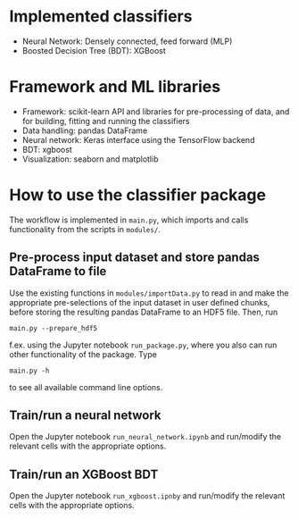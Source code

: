 # Implemented classifiers

* Neural Network: Densely connected, feed forward (MLP)
* Boosted Decision Tree (BDT): XGBoost

# Framework and ML libraries

* Framework: scikit-learn API and libraries for pre-processing of data, and for building, fitting and running the classifiers
* Data handling: pandas DataFrame
* Neural network: Keras interface using the TensorFlow backend
* BDT: xgboost
* Visualization: seaborn and matplotlib

# How to use the classifier package

The workflow is implemented in `main.py`, which imports and calls functionality from the scripts in `modules/`.

## Pre-process input dataset and store pandas DataFrame to file

Use the existing functions in `modules/importData.py` to read in and make the appropriate pre-selections of the input dataset in user defined chunks, before storing the resulting pandas DataFrame to an HDF5 file. Then, run
```
main.py --prepare_hdf5
```
f.ex. using the Jupyter notebook `run_package.py`, where you also can run other functionality of the package.
Type
```
main.py -h
```
to see all available command line options.

## Train/run a neural network

Open the Jupyter notebook `run_neural_network.ipynb` and run/modify the relevant cells with the appropriate options.


## Train/run an XGBoost BDT

Open the Jupyter notebook `run_xgboost.ipnby` and run/modify the relevant cells with the appropriate options.
